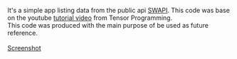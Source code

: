 It's a simple app listing data from the public api [SWAPI](https://swapi.co/). This code was base on the youtube [tutorial video](https://www.youtube.com/watch?v=xfdG8e9mgU4) from Tensor Programming.<br>
This code was produced with the main purpose of be used as future reference.
<br><br>
[Screenshot](screenshot/screenshot.png)
